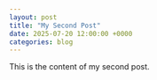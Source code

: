 ```yaml
---
layout: post
title: "My Second Post"
date: 2025-07-20 12:00:00 +0000
categories: blog
---
```


This is the content of my second post.
